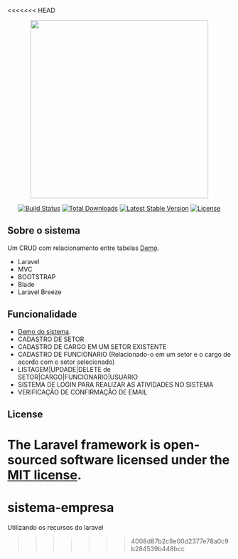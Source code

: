 <<<<<<< HEAD
<p align="center"><a href="https://laravel.com" target="_blank"><img src="https://raw.githubusercontent.com/laravel/art/master/logo-lockup/5%20SVG/2%20CMYK/1%20Full%20Color/laravel-logolockup-cmyk-red.svg" width="400"></a></p>

<p align="center">
<a href="https://travis-ci.org/laravel/framework"><img src="https://travis-ci.org/laravel/framework.svg" alt="Build Status"></a>
<a href="https://packagist.org/packages/laravel/framework"><img src="https://img.shields.io/packagist/dt/laravel/framework" alt="Total Downloads"></a>
<a href="https://packagist.org/packages/laravel/framework"><img src="https://img.shields.io/packagist/v/laravel/framework" alt="Latest Stable Version"></a>
<a href="https://packagist.org/packages/laravel/framework"><img src="https://img.shields.io/packagist/l/laravel/framework" alt="License"></a>
</p>

## Sobre o sistema

Um CRUD com relacionamento entre tabelas [Demo](link).

- Laravel
- MVC
- BOOTSTRAP
- Blade
- Laravel Breeze

## Funcionalidade

- [Demo do sistema](link).
- CADASTRO DE SETOR
- CADASTRO DE CARGO EM UM SETOR EXISTENTE
- CADASTRO DE FUNCIONARIO (Relacionado-o em um setor e o cargo de acordo com o setor selecionado)
- LISTAGEM|UPDADE|DELETE de SETOR|CARGO|FUNCIONARIO|USUARIO
- SISTEMA DE LOGIN PARA REALIZAR AS ATIVIDADES NO SISTEMA
- VERIFICAÇÃO DE CONFIRMAÇÃO DE EMAIL

## License

The Laravel framework is open-sourced software licensed under the [MIT license](https://opensource.org/licenses/MIT).
=======
# sistema-empresa
Utilizando os recursos do laravel
>>>>>>> 4008d87b2c8e00d2377e78a0c9b284539b448bcc
